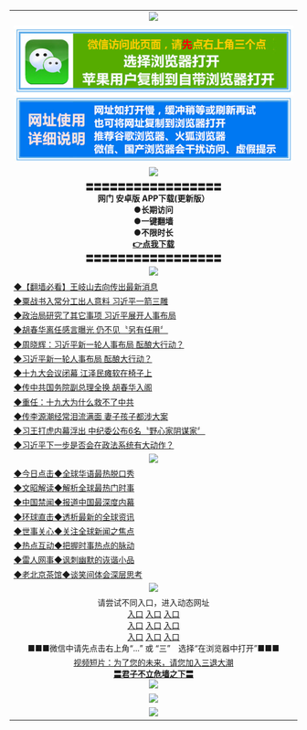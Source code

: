 <table>
<tr>
  <td align=center><img src="https://github.com/gyhhx/image-upload/blob/master/new1.jpg" />
  </td>
  </tr>
  <tr>
  <td align=center><img src="https://github.com/ogategy/image/blob/master/wechat%20advise.jpg" /></td>
  </tr>
  <tr>
    <td align=center><img src="https://github.com/gyhhx/image-upload/blob/master/gy1-wxsm.png" /></td>
  </tr>
   <tr>
    <td align=center>
 <b>〓〓〓〓〓〓〓〓〓〓〓〓〓〓〓〓〓<br/>网门  安卓版 APP下载(更新版）<br/> ●长期访问<br/> ●一键翻墙<br/>  ●不限时长<br/> 
 <a href="http://t.cn/RWgJhal">👉<b>点我下载</a><br/>〓〓〓〓〓〓〓〓〓〓〓〓〓〓〓〓〓<br/>
    </td>
    </tr>
  <tr>
    <td align=center><img src="https://github.com/gyhhx/image-upload/blob/master/yaowen.jpg" /></td>
  </tr>
   <tr>
<td align=left>
<a href="https://s3.eu-central-1.amazonaws.com/ogatef/oGate.htm?c836314&from=gityw">◆【翻墙必看】王岐山去向传出最新消息</a><br/></td>
  </tr>
<tr>
<td align=left>
<a href="https://s3.eu-central-1.amazonaws.com/ogatef/oGate.htm?c836307&from=gityw">◆粟战书入常分工出人意料 习近平一箭三雕</a><br/></td>
 </tr>
   </tr>
 <tr>
<td align=left>
<a href="https://s3.eu-central-1.amazonaws.com/ogatef/oGate.htm?c836341&from=gityw">◆政治局研究了其它事项 习近平展开人事布局</a><br/>
</td>
   </tr> 
  <tr>
<td align=left>
<a href="https://s3.eu-central-1.amazonaws.com/ogatef/oGate.htm?c836340&from=gityw">◆胡春华离任感言曝光 仍不见〝另有任用〞	</a><br/></td>
  </tr>
 <tr>
<td align=left>
<a href="https://s3.eu-central-1.amazonaws.com/ogatef/oGate.htm?c836339&from=gityw">◆周晓辉：习近平新一轮人事布局 酝酿大行动？</a><br/></td>
   </tr>
  <tr>
<td align=left>
<a href="https://s3.eu-central-1.amazonaws.com/ogatef/oGate.htm?c836335&from=gityw">◆习近平新一轮人事布局 酝酿大行动？</a><br/></td>
   </tr>
  <tr>
<td align=left>
<a href="https://s3.eu-central-1.amazonaws.com/ogatef/oGate.htm?c836332&from=gityw">◆十九大会议闭幕 江泽民瘫软在椅子上</a><br/>
</td>
    <tr>
<td align=left>
<a href="https://s3.eu-central-1.amazonaws.com/ogatef/oGate.htm?c836225&from=gityw">◆传中共国务院副总理全换 胡春华入阁</a><br/></td>
 </tr>
 <tr>
<td align=left>
<a href="https://s3.eu-central-1.amazonaws.com/ogatef/oGate.htm?c836326&from=gityw">◆重任：十九大为什么救不了中共</a><br/>
</td>
   </tr>
    <tr>
<td align=left>
<a href="https://s3.eu-central-1.amazonaws.com/ogatef/oGate.htm?c836304&from=gityw">◆传李源潮经常泪流满面 妻子孩子都涉大案</a><br/></td>
  </tr> 
 <tr>
<td align=left>
<a href="https://s3.eu-central-1.amazonaws.com/ogatef/oGate.htm?c836322&from=gityw">◆习王打虎内幕浮出 中纪委公布6名〝野心家阴谋家〞</a><br/></td>
   </tr> 
 <tr>
<td align=left>
<a href="https://s3.eu-central-1.amazonaws.com/ogatef/oGate.htm?c836292&from=gityw">◆习近平下一步是否会在政法系统有大动作？</a><br/>
</td>
   </tr>
    <tr>
    <td align=center><img src="https://github.com/gyhhx/image-upload/blob/master/shipin.jpg" /></td>
  </tr>
 <tr>
   <td align=left> 
<a href="http://wecr.wa.thc.lv/?c816850&from=gityw">◆今日点击◆全球华语最热脱口秀</a><br/>
    </td>
  </tr>
  <tr>
   <td align=left>
<a href="https://s3.eu-central-1.amazonaws.com/ogatef/oGate.htm?c816857&from=gityw">◆文昭解读◆解析全球最热门时事</a><br/>
    </td>
  </tr>
  <tr>
  <td align=left>
<a href="https://s3.eu-central-1.amazonaws.com/ogatef/oGate.htm?c816860&from=gityw">◆中国禁闻◆报道中国最深度内幕</a><br/>
   </tr>
  <tr>
     <td align=left>
<a href="https://s3.eu-central-1.amazonaws.com/ogatef/oGate.htm?c816855&from=gityw">◆环球直击◆透析最新的全球资讯</a><br/>
   </tr>
   <tr>
      <td align=left>
<a href="https://s3.eu-central-1.amazonaws.com/ogatef/oGate.htm?c816851&from=gityw">◆世事关心◆关注全球新闻之焦点</a><br/>
   </tr>
   <tr>
     <td align=left>
<a href="https://s3.eu-central-1.amazonaws.com/ogatef/oGate.htm?c816852&from=gityw">◆热点互动◆把握时事热点的脉动</a><br/>
   </tr>
   <tr>
      <td align=left>
<a href="https://s3.eu-central-1.amazonaws.com/ogatef/oGate.htm?c816694&from=gityw">◆雷人网事◆讽刺幽默的诙谐小品</a><br/>
   </tr>
   <tr>
    <td align=left>
<a href="https://s3.eu-central-1.amazonaws.com/ogatef/oGate.htm?c816650&from=gityw">◆老北京茶馆◆谈笑间体会深层思考</a><br/>
   </tr>
    <tr>
    <td align=center><img src="https://github.com/gyhhx/image-upload/blob/master/tongdao2.jpg" /></td>
  </tr>
   <tr>
    <td align=center>请尝试不同入口，进入动态网址<br/>
      <a href="https://s3-us-west-1.amazonaws.com/ogaten/oGate.htm?from=gygit">入口</a>
      <a href="https://s3.us-east-2.amazonaws.com/ogateh/oGate.htm?from=gygit">入口</a>
      <a href="https://s3.amazonaws.com/ogate/oGate.htm?from=gygit">入口</a><br/>
      <a href="https://s3.ap-northeast-2.amazonaws.com/ogates/oGate.htm?from=gygit">入口</a>
      <a href="https://s3.eu-central-1.amazonaws.com/ogatef/oGate.htm?from=gygit">入口</a>
      <a href="https://s3.eu-west-2.amazonaws.com/ogatel/oGate.htm?from=gygit">入口</a><br/>
      <a href="https://s3.ap-south-1.amazonaws.com/ogatem/oGate.htm?from=gygit">入口</a>
      <a href="https://s3.ca-central-1.amazonaws.com/ogatec/oGate.htm?from=gygit">入口</a>
      <a href="https://s3-ap-southeast-2.amazonaws.com/ogatey/oGate.htm?from=gygit">入口</a><br/>
      ■■■微信中请先点击右上角“...” 或 “三”　选择“在浏览器中打开”■■■<b><br/>
    </td>
  </tr>
  <tr>
  <td align=center>
  <a href="https://s3.eu-central-1.amazonaws.com/ogatef/oGate.htm?c816846_2_1&from=gitSTV">视频短片：为了您的未来，请您加入三退大潮</a><br/>
      <a href="https://s3.eu-central-1.amazonaws.com/ogatef/oGate.htm?ogST.aspx&from=gitST"><b>〓君子不立危墙之下〓<br/></a>
      <img src="https://github.com/gyhhx/image-upload/blob/master/3t.jpg" /><br/>
      </td>
  </tr>
 <tr>
    <td align=center><img src="https://github.com/gyhhx/image-upload/blob/master/p-final1.jpg" /></td>
  </tr>
   <tr>
    <td align=center><img src="https://raw.githubusercontent.com/oGate2/Up/master/oGate_640.jpg"/></td>
  </tr>
</table>
